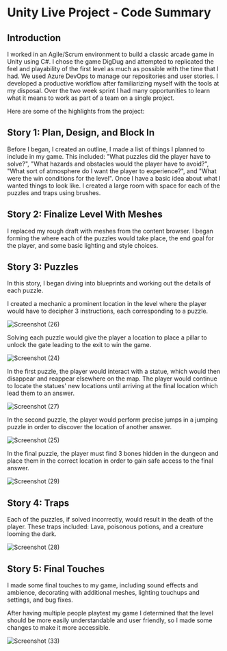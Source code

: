 # Unity Live Project - Code Summary
## Introduction
I worked in an Agile/Scrum environment to build a classic arcade game in Unity using C#. I chose the game DigDug and attempted to replicated the feel and playability of the first level as much as possible with the time that I had. We used Azure DevOps to manage our repositories and user stories. I developed a productive workflow after familiarizing myself with the tools at my disposal. Over the two week sprint I had many opportunities to learn what it means to work as part of a team on a single project.

Here are some of the highlights from the project:


## Story 1: Plan, Design, and Block In
Before I began, I created an outline, I made a list of things I planned to include in my game. This included: "What puzzles did the player have to solve?", "What hazards and obstacles would the player have to avoid?", "What sort of atmosphere do I want the player to experience?", and "What were the win conditions for the level". Once I have a basic idea about what I wanted things to look like. I created a large room with space for each of the puzzles and traps using brushes.


## Story 2: Finalize Level With Meshes
I replaced my rough draft with meshes from the content browser. I began forming the where each of the puzzles would take place, the end goal for the player, and some basic lighting and style choices.


## Story 3: Puzzles
In this story, I began diving into blueprints and working out the details of each puzzle. 

I created a mechanic a prominent location in the level where the player would have to decipher 3 instructions, each corresponding to a puzzle. 

![Screenshot (26)](https://user-images.githubusercontent.com/73494842/155037666-4e281ec7-fa00-4976-a129-6ae8efe67827.png)


Solving each puzzle would give the player a location to place a pillar to unlock the gate leading to the exit to win the game. 

![Screenshot (24)](https://user-images.githubusercontent.com/73494842/155037603-e2784116-ecdd-4b58-8ef9-7222ae5f2ab3.png)


In the first puzzle, the player would interact with a statue, which would then disappear and reappear elsewhere on the map. The player would continue to locate the statues' new locations until arriving at the final location which lead them to an answer.

![Screenshot (27)](https://user-images.githubusercontent.com/73494842/155037677-b935e311-1464-4b26-aadd-6f1a7ad611ff.png)


In the second puzzle, the player would perform precise jumps in a jumping puzzle in order to discover the location of another answer.

![Screenshot (25)](https://user-images.githubusercontent.com/73494842/155037684-62777ec4-9ec5-4efe-8f8e-af3506d0667a.png)


In the final puzzle, the player must find 3 bones hidden in the dungeon and place them in the correct location in order to gain safe access to the final answer.

![Screenshot (29)](https://user-images.githubusercontent.com/73494842/155037693-d3ad5ae3-a822-48f1-af7b-6e98fb55317c.png)


## Story 4: Traps
Each of the puzzles, if solved incorrectly, would result in the death of the player. These traps included: Lava, poisonous potions, and a creature looming the dark.

![Screenshot (28)](https://user-images.githubusercontent.com/73494842/155037751-b3ac0af0-3d1d-434f-a114-85ba2db81c91.png)



## Story 5: Final Touches
I made some final touches to my game, including sound effects and ambience, decorating with additional meshes, lighting touchups and settings, and bug fixes.

After having multiple people playtest my game I determined that the level should be more easily understandable and user friendly, so I made some changes to make it more accessible.

![Screenshot (33)](https://user-images.githubusercontent.com/73494842/155038037-ece667a8-eb6a-40d1-b9a7-ff47d88b2210.png)






